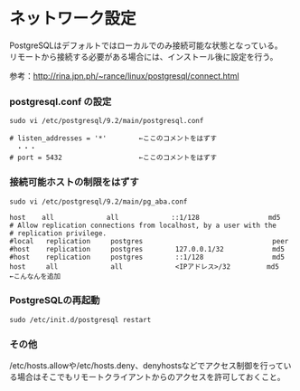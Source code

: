 # ネットワーク設定

PostgreSQLはデフォルトではローカルでのみ接続可能な状態となっている。  
リモートから接続する必要がある場合には、インストール後に設定を行う。  

参考：http://rina.jpn.ph/~rance/linux/postgresql/connect.html  


### postgresql.conf の設定

    sudo vi /etc/postgresql/9.2/main/postgresql.conf

    # listen_addresses = '*'        ←ここのコメントをはずす
    　・・・
    # port = 5432                   ←ここのコメントをはずす


### 接続可能ホストの制限をはずす

    sudo vi /etc/postgresql/9.2/main/pg_aba.conf

    host    all             all             ::1/128                 md5
    # Allow replication connections from localhost, by a user with the
    # replication privilege.
    #local   replication     postgres                                peer
    #host    replication     postgres        127.0.0.1/32            md5
    #host    replication     postgres        ::1/128                 md5
    host     all             all             <IPアドレス>/32         md5    ←こんなんを追加


### PostgreSQLの再起動

    sudo /etc/init.d/postgresql restart


### その他

/etc/hosts.allowや/etc/hosts.deny、denyhostsなどでアクセス制御を行っている場合はそこでもリモートクライアントからのアクセスを許可しておくこと。





